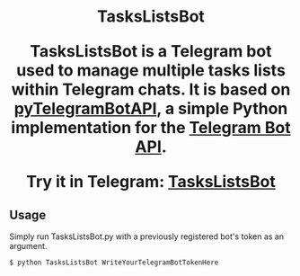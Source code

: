 <h1 align="center">TasksListsBot</p>

TasksListsBot is a Telegram bot used to manage multiple tasks lists within Telegram chats.
It is based on [pyTelegramBotAPI](https://github.com/eternnoir/pyTelegramBotAPI"), a simple Python implementation for the [Telegram Bot API](https://core.telegram.org/bots/api).

**Try it in Telegram**: [TasksListsBot](https://t.me/TasksListsBot)

## Usage
Simply run TasksListsBot.py with a previously registered bot's token as an argument.

```
$ python TasksListsBot WriteYourTelegramBotTokenHere
```
